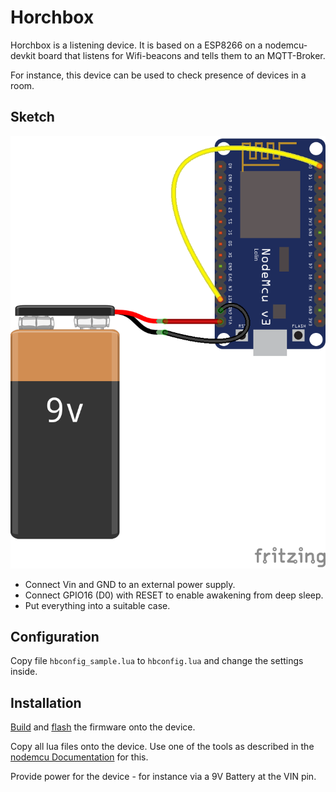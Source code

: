 Horchbox
========

Horchbox is a listening device. It is based on a ESP8266 on a
nodemcu-devkit board that listens for Wifi-beacons and tells them to
an MQTT-Broker.

For instance, this device can be used to check presence of devices in
a room.

Sketch
------

![sketch](doc/sketch_bb.png)

- Connect Vin and GND to an external power supply.
- Connect GPIO16 (D0) with RESET to enable awakening from deep sleep.
- Put everything into a suitable case.


Configuration
-------------

Copy file `hbconfig_sample.lua` to `hbconfig.lua` and change the
settings inside.


Installation
-----------

[Build](https://nodemcu.readthedocs.io/en/master/en/build/)
and [flash](https://nodemcu.readthedocs.io/en/master/en/flash/) the
firmware onto the device.

Copy all lua files onto the device. Use one of the tools as described
in the
[nodemcu Documentation](https://nodemcu.readthedocs.io/en/master/en/upload/) 
for this.

Provide power for the device - for instance via a 9V Battery at the
VIN pin.
